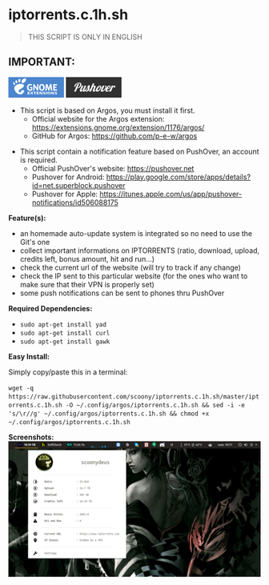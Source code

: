 # iptorrents.c.1h.sh

> THIS SCRIPT IS ONLY IN ENGLISH

## **IMPORTANT:**

[<img src="https://github.com/scoony/iptorrents.c.1h.sh/blob/master/.cache-icons/extensions-gnome.png">](https://extensions.gnome.org/extension/1176/argos/) 
[<img src="https://github.com/scoony/iptorrents.c.1h.sh/blob/master/.cache-icons/pushover.png">](https://pushover.net/)

+ This script is based on Argos, you must install it first.
  - Official website for the Argos extension: https://extensions.gnome.org/extension/1176/argos/
  - GitHub for Argos: https://github.com/p-e-w/argos
- This script contain a notification feature based on PushOver, an account is required.
  - Official PushOver's website: https://pushover.net
  - Pushover for Android: https://play.google.com/store/apps/details?id=net.superblock.pushover
  - Pushover for Apple: https://itunes.apple.com/us/app/pushover-notifications/id506088175

**Feature(s):**
- an homemade auto-update system is integrated so no need to use the Git's one
- collect important informations on IPTORRENTS (ratio, download, upload, credits left, bonus amount, hit and run...)
- check the current url of the website (will try to track if any change)
- check the IP sent to this particular website (for the ones who want to make sure that their VPN is properly set)
- some push notifications can be sent to phones thru PushOver

**Required Dependencies:**
- `sudo apt-get install yad`
- `sudo apt-get install curl`
- `sudo apt-get install gawk`

**Easy Install:**

Simply copy/paste this in a terminal:

`wget -q https://raw.githubusercontent.com/scoony/iptorrents.c.1h.sh/master/iptorrents.c.1h.sh -O ~/.config/argos/iptorrents.c.1h.sh && sed -i -e 's/\r//g' ~/.config/argos/iptorrents.c.1h.sh && chmod +x ~/.config/argos/iptorrents.c.1h.sh`

**Screenshots:**
![ScreenShot](https://raw.githubusercontent.com/scoony/iptorrents.c.1h.sh/master/.screenshots/Capture%20d%E2%80%99%C3%A9cran%20de%202018-02-17%2010-11-18.png)
